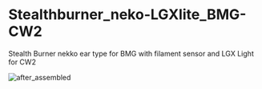 # Stealthburner_neko-LGXlite_BMG-CW2
Stealth Burner nekko ear type for BMG with filament sensor and LGX Light for CW2

![after_assembled](https://github.com/ZISQO/Stealthburner_nekko-LGXlite_BMG-CW2/blob/main/image/1.png)
